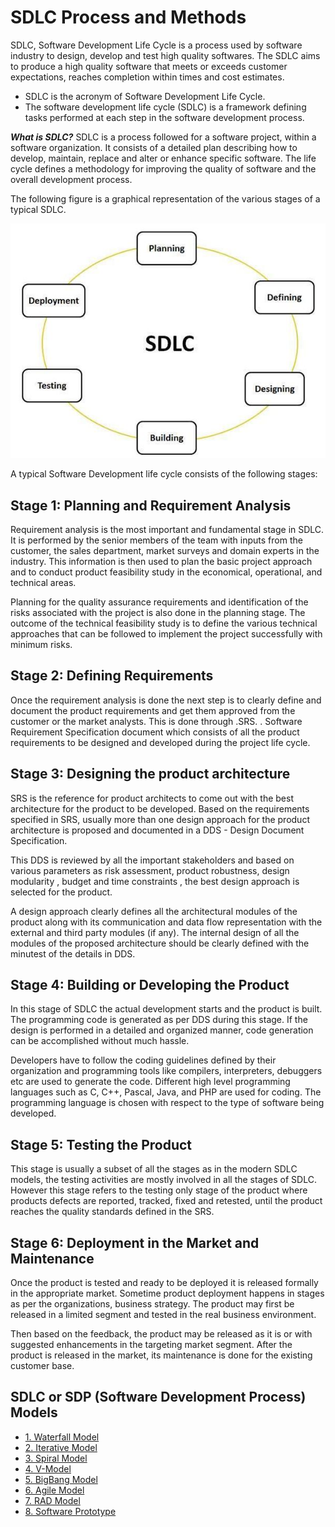 # SDLC Process and Methods
SDLC, Software Development Life Cycle is a process used by software industry to design, develop and test high quality softwares. The SDLC aims to produce a high quality software that meets or exceeds customer expectations, reaches completion within times and cost estimates.

- SDLC is the acronym of Software Development Life Cycle.
- The software development life cycle (SDLC) is a framework defining tasks performed at each step in the software development process.

***What is SDLC?***
SDLC is a process followed for a software project, within a software organization. It consists of a detailed plan describing how to develop, maintain, replace and alter or enhance specific software. The life cycle defines a methodology for improving the quality of software and the overall development process.

The following figure is a graphical representation of the various stages of a typical SDLC.

![GitHub Logo](images/SDLC-Life-Cycle.JPG)

A typical Software Development life cycle consists of the following stages:

## Stage 1: Planning and Requirement Analysis
Requirement analysis is the most important and fundamental stage in SDLC. It is performed by the senior members of the team with inputs from the customer, the sales department, market surveys and domain experts in the industry. This information is then used to plan the basic project approach and to conduct product feasibility study in the economical, operational, and technical areas.

Planning for the quality assurance requirements and identification of the risks associated with the project is also done in the planning stage. The outcome of the technical feasibility study is to define the various technical approaches that can be followed to implement the project successfully with minimum risks.

## Stage 2: Defining Requirements
Once the requirement analysis is done the next step is to clearly define and document the product requirements and get them approved from the customer or the market analysts. This is done through .SRS. . Software Requirement Specification document which consists of all the product requirements to be designed and developed during the project life cycle.

## Stage 3: Designing the product architecture
SRS is the reference for product architects to come out with the best architecture for the product to be developed. Based on the requirements specified in SRS, usually more than one design approach for the product architecture is proposed and documented in a DDS - Design Document Specification.

This DDS is reviewed by all the important stakeholders and based on various parameters as risk assessment, product robustness, design modularity , budget and time constraints , the best design approach is selected for the product.

A design approach clearly defines all the architectural modules of the product along with its communication and data flow representation with the external and third party modules (if any). The internal design of all the modules of the proposed architecture should be clearly defined with the minutest of the details in DDS.

## Stage 4: Building or Developing the Product
In this stage of SDLC the actual development starts and the product is built. The programming code is generated as per DDS during this stage. If the design is performed in a detailed and organized manner, code generation can be accomplished without much hassle.

Developers have to follow the coding guidelines defined by their organization and programming tools like compilers, interpreters, debuggers etc are used to generate the code. Different high level programming languages such as C, C++, Pascal, Java, and PHP are used for coding. The programming language is chosen with respect to the type of software being developed.

## Stage 5: Testing the Product
This stage is usually a subset of all the stages as in the modern SDLC models, the testing activities are mostly involved in all the stages of SDLC. However this stage refers to the testing only stage of the product where products defects are reported, tracked, fixed and retested, until the product reaches the quality standards defined in the SRS.

## Stage 6: Deployment in the Market and Maintenance
Once the product is tested and ready to be deployed it is released formally in the appropriate market. Sometime product deployment happens in stages as per the organizations, business strategy. The product may first be released in a limited segment and tested in the real business environment.

Then based on the feedback, the product may be released as it is or with suggested enhancements in the targeting market segment. After the product is released in the market, its maintenance is done for the existing customer base.

## SDLC or SDP (Software Development Process) Models
- [1. Waterfall Model](sdlc-models/01-Waterfall-Model.md)
- [2. Iterative Model](sdlc-models/02-Iterative-Model.md)
- [3. Spiral Model](sdlc-models/03-Spiral-Model.md)
- [4. V-Model](sdlc-models/04-V-Model.md)
- [5. BigBang Model](sdlc-models/05-BigBang-Model.md)
- [6. Agile Model](sdlc-models/06-Agile-Model.md)
- [7. RAD Model](sdlc-models/07-RAD-Model.md)
- [8. Software Prototype](sdlc-models/08-Software-Prototype.md)
